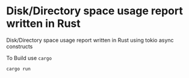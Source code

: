  # Disk/Directory space usage report written in Rust

Disk/Directory space usage report written in Rust using tokio async constructs

 To Build use `cargo` 

```
cargo run
```
